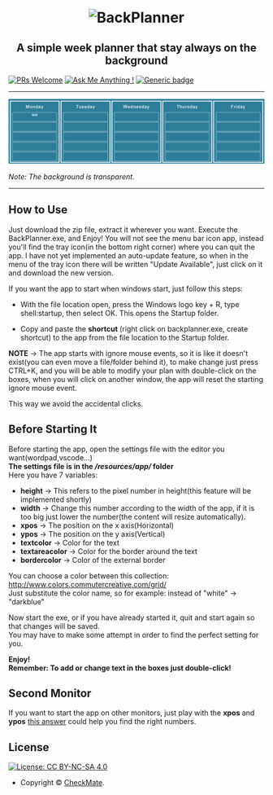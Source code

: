 <h1 align="center">
  <br>
  <a><img width="150" height="150" src="https://upload.wikimedia.org/wikipedia/commons/thumb/c/ca/Calendar_icon_2.svg/989px-Calendar_icon_2.svg.png" alt="BackPlanner"></a>
</h1>

<h2 align="center">A simple week planner that stay always on the background</h2>

  [![PRs Welcome](https://img.shields.io/badge/PRs-welcome-brightgreen.svg?style=flat-square)](http://makeapullrequest.com)
  [![Ask Me Anything !](https://img.shields.io/badge/Ask%20me-anything-1abc9c.svg)](https://github.com/ch-ckmate) 
  [![Generic badge](https://img.shields.io/badge/cp-Electron-green.svg)](https://shields.io/)


      
---

<img src="appimg.png" alt="BackPlanner">

*Note: The background is transparent.*


---


      
## How to Use

Just download the zip file, extract it wherever you want. Execute the BackPlanner.exe, and Enjoy!
You will not see the menu bar icon app, instead you'll find the tray icon(in the bottom right corner) where you can quit the app.
I have not yet implemented an auto-update feature, so when in the menu of the tray icon there will be written "Update Available", just click on it and download the new version.


If you want the app to start when windows start, just follow this steps:

* With the file location open, press the Windows logo key  + R, type shell:startup, then select OK. This opens the Startup folder.

* Copy and paste the **shortcut** (right click on backplanner.exe, create shortcut) to the app from the file location to the Startup folder.  

**NOTE** →  The app starts with ignore mouse events, so it is like it doesn't exist(you can even move a file/folder behind it), to make change just press CTRL+K, and you will be able to modify your plan with double-click on the boxes, when you will click on another window, the app will reset the starting ignore mouse event.

This way we avoid the accidental clicks.

## Before Starting It

Before starting the app, open the settings file with the editor you want(wordpad,vscode...)  
**The settings file is in the */resources/app/* folder**  
Here you have 7 variables:  

* **height** →  This refers to the pixel number in height(this feature will be implemented shortly)  
* **width** →  Change this number according to the width of the app, if it is too big just lower the number(the content will resize automatically).  
* **xpos** →  The position on the x axis(Horizontal)  
* **ypos** →  The position on the y axis(Vertical)  
* **textcolor** →  Color for the text  
* **textareacolor** →  Color for the border around the text  
* **bordercolor** →  Color of the external border  


You can choose a color between this collection:  http://www.colors.commutercreative.com/grid/  
Just substitute the color name, so for example: instead of "white" → "darkblue"

Now start the exe, or if you have already started it, quit and start again so that changes will be saved.  
You may have to make some attempt in order to find the perfect setting for you.  

**Enjoy!**  
**Remember: To add or change text in the boxes just double-click!**  
      
## Second Monitor   
If you want to start the app on other monitors, just play with the **xpos** and **ypos** <a href="https://stackoverflow.com/questions/53012896/using-setwindowpos-with-multiple-monitors/53026765">this answer</a> could help you find the right numbers.  
 
 
## License

[![License: CC BY-NC-SA 4.0](https://img.shields.io/badge/License-CC%20BY--NC--SA%204.0-orange.svg?style=flat-square)](https://creativecommons.org/licenses/by-nc-sa/4.0/)

- Copyright © [CheckMate](https://github.com/ch-ckmate).
